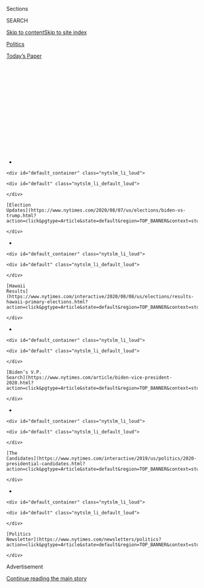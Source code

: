 <div id="app">

<div>

<div>

<div>

<div class="NYTAppHideMasthead css-1q2w90k e1suatyy0">

<div class="section css-ui9rw0 e1suatyy2">

<div class="css-eph4ug er09x8g0">

<div class="css-6n7j50">

</div>

<span class="css-1dv1kvn">Sections</span>

<div class="css-10488qs">

<span class="css-1dv1kvn">SEARCH</span>

</div>

[Skip to content](#site-content)[Skip to site index](#site-index)

</div>

<div id="masthead-section-label" class="css-1wr3we4 eaxe0e00">

[Politics](https://www.nytimes.com/section/politics)

</div>

<div class="css-10698na e1huz5gh0">

</div>

</div>

<div id="masthead-bar-one" class="section hasLinks css-15hmgas e1csuq9d3">

<div class="css-uqyvli e1csuq9d0">

</div>

<div class="css-1uqjmks e1csuq9d1">

</div>

<div class="css-9e9ivx">

[](https://myaccount.nytimes.com/auth/login?response_type=cookie&client_id=vi)

</div>

<div class="css-1bvtpon e1csuq9d2">

[Today’s Paper](https://www.nytimes.com/section/todayspaper)

</div>

</div>

</div>

</div>

<div data-aria-hidden="false">

<div id="site-content" role="main">

<div>

<div class="css-1aor85t" style="opacity:0.000000001;z-index:-1;visibility:hidden">

<div class="css-1hqnpie">

<div class="css-epjblv">

<span class="css-17xtcya">[Politics](/section/politics)</span><span class="css-x15j1o">|</span><span class="css-fwqvlz">What
the Twitter Hack Revealed: An Election System Teeming With Risks</span>

</div>

<div class="css-k008qs">

<div class="css-1iwv8en">

<span class="css-18z7m18"></span>

<div>

</div>

</div>

<span class="css-1n6z4y">https://nyti.ms/3fBL1rJ</span>

<div class="css-1705lsu">

<div class="css-4xjgmj">

<div class="css-4skfbu" role="toolbar" data-aria-label="Social Media Share buttons, Save button, and Comments Panel with current comment count" data-testid="share-tools">

  - 
  - 
  - 
  - 
    
    <div class="css-6n7j50">
    
    </div>

  - 

</div>

</div>

</div>

</div>

</div>

</div>

<div id="NYT_TOP_BANNER_REGION" class="css-13pd83m">

<div>

<div id="styln-elections-notifications-menu" class="section interactive-content interactive-size-medium css-1edisqu">

<div class="css-17ih8de interactive-body">

<div class="nytslm_innerContainer" data-aria-live="polite">

<div class="nytslm_title">

</div>

  - 
    
    <div id="default_container" class="nytslm_li_loud">
    
    <div id="default" class="nytslm_li_default_loud">
    
    </div>
    
    [Election
    Updates](https://www.nytimes.com/2020/08/07/us/elections/biden-vs-trump.html?action=click&pgtype=Article&state=default&region=TOP_BANNER&context=storylines_menu)
    
    </div>

  - 
    
    <div id="default_container" class="nytslm_li_loud">
    
    <div id="default" class="nytslm_li_default_loud">
    
    </div>
    
    [Hawaii
    Results](https://www.nytimes.com/interactive/2020/08/08/us/elections/results-hawaii-primary-elections.html?action=click&pgtype=Article&state=default&region=TOP_BANNER&context=storylines_menu)
    
    </div>

  - 
    
    <div id="default_container" class="nytslm_li_loud">
    
    <div id="default" class="nytslm_li_default_loud">
    
    </div>
    
    [Biden’s V.P.
    Search](https://www.nytimes.com/article/biden-vice-president-2020.html?action=click&pgtype=Article&state=default&region=TOP_BANNER&context=storylines_menu)
    
    </div>

  - 
    
    <div id="default_container" class="nytslm_li_loud">
    
    <div id="default" class="nytslm_li_default_loud">
    
    </div>
    
    [The
    Candidates](https://www.nytimes.com/interactive/2019/us/politics/2020-presidential-candidates.html?action=click&pgtype=Article&state=default&region=TOP_BANNER&context=storylines_menu)
    
    </div>

  - 
    
    <div id="default_container" class="nytslm_li_loud">
    
    <div id="default" class="nytslm_li_default_loud">
    
    </div>
    
    [Politics
    Newsletter](https://www.nytimes.com/newsletters/politics?action=click&pgtype=Article&state=default&region=TOP_BANNER&context=storylines_menu)
    
    </div>

</div>

</div>

</div>

</div>

</div>

<div id="top-wrapper" class="css-1sy8kpn">

<div id="top-slug" class="css-l9onyx">

Advertisement

</div>

[Continue reading the main story](#after-top)

<div class="ad top-wrapper" style="text-align:center;height:100%;display:block;min-height:250px">

<div id="top" class="place-ad" data-position="top" data-size-key="top">

</div>

</div>

<div id="after-top">

</div>

</div>

<div>

<div id="sponsor-wrapper" class="css-1hyfx7x">

<div id="sponsor-slug" class="css-19vbshk">

Supported by

</div>

[Continue reading the main story](#after-sponsor)

<div id="sponsor" class="ad sponsor-wrapper" style="text-align:center;height:100%;display:block">

</div>

<div id="after-sponsor">

</div>

</div>

<div class="css-186x18t">

News Analysis

</div>

<div class="css-1vkm6nb ehdk2mb0">

# What the Twitter Hack Revealed: An Election System Teeming With Risks

</div>

The breach that targeted Joe Biden, Barack Obama and others served as a
warning: Had it happened on Nov. 3, hoping to upend the election, the
political fallout could have been quite different.

<div class="css-79elbk" data-testid="photoviewer-wrapper">

<div class="css-z3e15g" data-testid="photoviewer-wrapper-hidden">

</div>

<div class="css-1a48zt4 ehw59r15" data-testid="photoviewer-children">

![<span class="css-16f3y1r e13ogyst0" data-aria-hidden="true">People
voted at a library in Dallas this week. The hacking of Twitter on
Wednesday revealed another potential avenue for election
interference.</span><span class="css-cnj6d5 e1z0qqy90" itemprop="copyrightHolder"><span class="css-1ly73wi e1tej78p0">Credit...</span><span><span>Nitashia
Johnson for The New York
Times</span></span></span>](https://static01.nyt.com/images/2020/07/16/us/politics/16elections-hack1/merlin_174559221_c63d8626-3f52-4183-887d-f3e4d1fd565a-articleLarge.jpg?quality=75&auto=webp&disable=upscale)

</div>

</div>

<div class="css-18e8msd">

<div class="css-otjvjh epjyd6m0">

<div class="css-nmf14i ey68jwv0" data-aria-hidden="true">

[![David E.
Sanger](https://static01.nyt.com/images/2018/10/03/multimedia/author-david-e-sanger/author-david-e-sanger-thumbLarge.png
"David E. Sanger")](https://www.nytimes.com/by/david-e-sanger)[![Nicole
Perlroth](https://static01.nyt.com/images/2018/02/20/multimedia/author-nicole-perlroth/author-nicole-perlroth-thumbLarge.jpg
"Nicole Perlroth")](https://www.nytimes.com/by/nicole-perlroth)[![Nick
Corasaniti](https://static01.nyt.com/images/2018/06/13/multimedia/author-nick-corasaniti/author-nick-corasaniti-thumbLarge-v2.png
"Nick Corasaniti")](https://www.nytimes.com/by/nick-corasaniti)

</div>

<div class="css-1baulvz">

By [<span class="css-1baulvz" itemprop="name">David E.
Sanger</span>](https://www.nytimes.com/by/david-e-sanger),
[<span class="css-1baulvz" itemprop="name">Nicole
Perlroth</span>](https://www.nytimes.com/by/nicole-perlroth) and
[<span class="css-1baulvz last-byline" itemprop="name">Nick
Corasaniti</span>](https://www.nytimes.com/by/nick-corasaniti)

</div>

</div>

  - 
    
    <div class="css-ld3wwf e16638kd2">
    
    July 16, 2020
    
    </div>

  - 
    
    <div class="css-4xjgmj">
    
    <div class="css-d8bdto" role="toolbar" data-aria-label="Social Media Share buttons, Save button, and Comments Panel with current comment count" data-testid="share-tools">
    
      - 
      - 
      - 
      - 
        
        <div class="css-6n7j50">
        
        </div>
    
      - 
    
    </div>
    
    </div>

</div>

</div>

<div class="section meteredContent css-1r7ky0e" name="articleBody" itemprop="articleBody">

<div class="css-1fanzo5 StoryBodyCompanionColumn">

<div class="css-53u6y8">

Over the past year government officials have raced to help states
replace voting machines that leave no paper trail, and to harden
vulnerable online voter registration systems that many fear Russia, or
others, could hijack to trigger chaos on Election Day.

But this week, the country got a startling vision of other perils in
political disinformation — and how many other ways there may be to
manipulate turnout, if not votes.

The breach by a [hacker or
hackers](https://www.nytimes.com/2020/07/17/technology/twitter-hackers-interview.html)
who [bored into the command center of
Twitter](https://www.nytimes.com/2020/07/15/technology/twitter-hack-bill-gates-elon-musk.html)
on Wednesday — seizing control of [Joseph R. Biden
Jr.](https://www.nytimes.com/interactive/2020/us/elections/joe-biden.html)’s
and Barack Obama’s blue-checked accounts, among many others — served as
a warning that some of the most critical infrastructure that could
influence the election is not in the hands of government experts, and is
far less protected than anyone assumed even a day ago.

</div>

</div>

<div>

</div>

<div class="css-1fanzo5 StoryBodyCompanionColumn">

<div class="css-53u6y8">

The hackers probably did the nation a favor. With a crude scheme to
deceive users into thinking that Mr. Biden and Mr. Obama were asking
them for donations in Bitcoin — which sent more than $120,000 flowing
into their cryptocurrency wallets — they revealed how simple it may be
to imitate the powerful and the trusted.

</div>

</div>

<div class="css-1fanzo5 StoryBodyCompanionColumn">

<div class="css-53u6y8">

Had saboteurs infiltrated Twitter on Nov. 3 instead of in the middle of
July, with the goal of upending the election, the political fallout
could have been quite different. False warnings of a coronavirus
outbreak in key precincts in Wisconsin or Pennsylvania could have untold
impact on a close vote in a battleground state. Deceptive tweets from
political party accounts saying polling places were closed could sow
confusion.

Or imagine a fake declaration, under Mr. Biden’s account, that he was
dropping out of the race — a nightmare scenario for Democrats that some
federal officials said they were talking about hypothetically among
themselves on Wednesday night as the scope of Twitter’s failure became
clear.

Similar war gaming about social media and election interference has
played out in classified simulations conducted by the Department of
Homeland Security, which is responsible for securing the 2020 election,
and at Fort Meade, Md., home of the National Security Agency and United
States Cyber Command. The results have never fully been made public.

But the nation is now getting a very public look at the impact of
disinformation when trusted accounts of politicians and prominent
Americans are hacked — with voters confused and more wary than ever of
who is telling the truth, blue check or no blue check. The disruption
revealed that the social media platform favored by the president — one
that the [federal courts concluded a year ago is a conduit for official
messages about national
policy](https://www.nytimes.com/2019/07/09/us/politics/trump-twitter-first-amendment.html)
— was as vulnerable, in its own way, as the aging registration databases
that Russian intelligence invaded four years ago in Arizona, Illinois
and other states.

</div>

</div>

<div class="css-1fanzo5 StoryBodyCompanionColumn">

<div class="css-53u6y8">

Investigators are still trying to determine exactly how the hackers got
inside Twitter’s systems and took such command of the platform that,
when Twitter employees took the Bitcoin-seeking messages down, the
disinformation popped right back up. Many of the details remain unclear:
Investigators are still trying to determine if the hackers tricked a
Twitter employee into handing over login information. Twitter suggested
on Wednesday that the hackers had used “social engineering,” a strategy
to gain passwords or other personal information by posing as a trusted
person like a company representative.

<div id="NYT_MAIN_CONTENT_1_REGION" class="css-9tf9ac">

<div>

<div id="styln-nfldraft-updates-block" class="section interactive-content interactive-size-medium css-1ftcdic">

<div class="css-17ih8de interactive-body">

</div>

</div>

</div>

</div>

But another line of inquiry includes whether a Twitter employee was
bribed for his or her credentials, something one person who claimed
responsibility for the hacking told the technology site
[Motherboard](https://slack-redir.net/link?url=https%3A%2F%2Fwww.vice.com%2Fen_us%2Farticle%2Fjgxd3d%2Ftwitter-insider-access-panel-account-hacks-biden-uber-bezos).

In the end, it may matter less how they did it than that they succeeded.
As Christopher Krebs, who leads the Cybersecurity and Infrastructure
Agency at the Department of Homeland Security, has often noted,
influencing an election requires either hacking into voter systems or
hacking into voters’ brains. The Twitter breach demonstrated yet another
way to accomplish the latter, what Mr. Krebs called on Thursday “the
more likely, less costly way” to mount an attack.

Until Wednesday’s attack, most of the officials and analysts at the
array of federal agencies confronting election threats were focused
heavily on voting systems — because that is the area over which
governments have most control. Their particular worry was a convergence
of cybercriminals and national intelligence agencies, particularly in
Russia, deploying ransomware against underprotected American cities and
towns.

A leaked F.B.I. warning from May 1 said ransomware hackers could seek to
lock up registration databases, a move that would disrupt both in-person
voting and the mailing and processing of mail-in ballots. The F.B.I.
warning suggested that ransomware attacks “will likely threaten the
availability of data on interconnected election servers, even if that is
not the actors’ intention.”

The bureau had reason to worry:
[Atlanta](https://www.nytimes.com/2018/03/27/us/cyberattack-atlanta-ransomware.html),
[Baltimore](https://www.nytimes.com/2019/05/22/us/baltimore-ransomware.html)
and towns across Florida and Texas have been victims of attacks that
locked up their data, making it impossible to pay taxes, get potholes
fixed or obtain a building permit. The advisory noted that
cybercriminals broke into the American companies that provide internet
services to Louisiana election officials late last year, then carefully
timed their ransomware attack to a week before an election.

It was a wake-up call, F.B.I. analysts said, to what American states and
counties might expect in 2020.

</div>

</div>

<div class="css-1fanzo5 StoryBodyCompanionColumn">

<div class="css-53u6y8">

But the Twitter hacking suggested yet another vector for attack. And it
was a reminder of three particular challenges facing those trying to
secure the election. The first is assessing possible vulnerabilities so
the country is not playing catch-up once again, long after Election Day,
to outside interference with the election system or on social media.
(The extent of Russia’s manipulation of Facebook posts in 2016, for
example, became clear only after [President
Trump](https://www.nytimes.com/interactive/2020/us/elections/donald-trump.html)
had been elected.)

The second is how well the country can lock down these systems in the
100-plus days left before the election, beyond the obvious “critical
infrastructure” that will enable the Nov. 3 vote. And the third is
whether it is possible to build some national resilience to respond
quickly, as Twitter tried, if something goes wrong.

</div>

</div>

<div class="css-79elbk" data-testid="photoviewer-wrapper">

<div class="css-z3e15g" data-testid="photoviewer-wrapper-hidden">

</div>

<div class="css-1a48zt4 ehw59r15" data-testid="photoviewer-children">

![<span class="css-16f3y1r e13ogyst0" data-aria-hidden="true">The F.B.I.
is investigating how the hackers got inside Twitter’s
systems.</span><span class="css-cnj6d5 e1z0qqy90" itemprop="copyrightHolder"><span class="css-1ly73wi e1tej78p0">Credit...</span><span>Jason
Henry for The New York
Times</span></span>](https://static01.nyt.com/images/2020/07/16/us/politics/16elections-hack2/merlin_173164302_a4091605-fbbd-4fdf-b05f-a24b83dfb707-articleLarge.jpg?quality=75&auto=webp&disable=upscale)

</div>

</div>

<div class="css-1fanzo5 StoryBodyCompanionColumn">

<div class="css-53u6y8">

Since 2016, thousands of pages of federal investigative reports have
been published on what went wrong in the presidential election that
year, and a congressional Cyberspace Solarium Commission has produced
long lists of recommendations of how private enterprise and the
government can work together.

But then there are days like Wednesday, when it seems as if all the
studies were insufficient.

“We have seen disconcerting incidents of account takeovers before,” said
John Hultquist, the senior director of intelligence analysis at FireEye,
one of the leading cybersecurity firms, “but we are very concerned about
the possibility of real foreign actors hijacking legitimate sources of
information — key media accounts for instance — and using that to push
out disinformation” close to Election Day.

“By the time we unwind everything to figure out what happened, it could
be too late,” he added. “That’s a very real scenario.”

Or, as Laura Rosenberger, a former State Department official who now
directs the Alliance for Securing Democracy project at the German
Marshall Fund, noted, “What hasn’t changed is our failure to think
ahead. Our adversaries have an ability to turn this infrastructure,
which we have created, against us, and we need to be better at
anticipating the threat vectors.”

</div>

</div>

<div class="css-1fanzo5 StoryBodyCompanionColumn">

<div class="css-53u6y8">

Similar thoughts haunt state election officials on both sides of the
aisle, who say they are alarmed about what could happen if the
mega-microphones of accounts belonging to the likes of Mr. Biden or Mr.
Obama broadcast a bit of electoral disinformation.

Alex Padilla, the secretary of state in California, home to Twitter
headquarters, said that while state officials had run simulations of a
social media disinformation campaign disrupting an election day, they
hadn’t imagined a situation in which Twitter itself was hacked. Still,
he said, threats posed by disinformation motivated him to set up
[VoteSure](https://www.sos.ca.gov/elections/vote-sure/), a statewide
voting information effort sparked by the special counsel’s investigation
of Russian interference in the 2016 election.

“I wouldn’t say it was a new concern, but I would say it’s a big
reminder given what we’ve all been through over the last four years,”
Mr. Padilla said.

In Ohio, Frank LaRose, the secretary of state, has been conducting
seminars to inform local officials about disinformation tactics and how
to respond, and directing much of Ohio’s federal election funds to
shoring up election security. But the attack on Twitter opened a new
front, he said.

“From my time in the Army, I learned that the enemy is always going to
be innovating to try to find our vulnerabilities,” Mr. LaRose said in a
statement. “We’re doing everything we can to stay ahead of the curve,
including going straight into targeted communities and arming them with
the tools they need to fight back against disinformation.”

Of course, no one should be shocked at high-profile account takeovers:
The account of Jack Dorsey, Twitter’s chief executive, was [compromised
last
year](https://www.nytimes.com/2019/08/30/technology/jack-dorsey-twitter-account-hacked.html).
Last year, two Twitter employees were accused of abusing their access to
aid Saudi Arabia’s efforts to spy on dissidents abroad.

And as far back as 2013, the Syrian Electronic Army hacked The
Associated Press’s Twitter account, issuing false warnings that an
explosion at the White House had injured Mr. Obama. By the time the
tweet could be corrected, and the hackers exposed, the stock market had
plunged.

</div>

</div>

<div class="css-1fanzo5 StoryBodyCompanionColumn">

<div class="css-53u6y8">

Seven years later, fears are heightened by the uncertainty over how to
deal with life in a so-called dirty network, where data and information
are coursing through Americans’ phones on apps of questionable security
— Twitter is now in that category — or under foreign control.

That is why companies ranging from PayPal and Wells Fargo, and political
organizations like the Democratic National Committee, have told
employees to delete the Chinese social media app TikTok from their
corporate devices. On Wednesday, as the Twitter drama was unfolding, Mr.
Trump’s chief of staff, Mark Meadows, said the government was
considering banning TikTok entirely.

“There are a number of administration officials who are looking at the
national security risk as it relates to TikTok, WeChat and other apps
that have the potential for national security exposure,” Mr. Meadows
said on Air Force One, “specifically as it relates to the gathering of
information on American citizens by a foreign adversary.”

But Twitter is an American company — no one is going to ban it — and
it’s the way that Mr. Meadows’s boss communicates with his
constituents and, often, with his own government. The question is
whether its security flaws can be fixed in the next 16 weeks.

</div>

</div>

<div>

</div>

</div>

<div>

</div>

<div>

</div>

<div id="NYT_BELOW_MAIN_CONTENT_REGION">

<div>

<div id="STLYN_guide_v1_STYLN_guide_a" class="section css-l08pwh interactive-content interactive-size-medium">

<div class="css-17ih8de interactive-body">

<div class="g-story g-freebird g-max-limit" data-preview-slug="styln-scroll-guide">

</div>

<div id="g-electionguide-id" class="g-electionguide">

<div class="g-electionguide-container">

<div class="g-electionguide-wrapper">

<div class="g-electionguide-logo">

</div>

# Our 2020 Election Guide

Updated Aug. 8, 2020

  - 
    
    -----
    
    ## The Latest
    
      - With 160 lawsuits filed over voting rules and President Trump's
        baseless claims of fraud, Election Day in America [could become
        Election
        Month](https://www.nytimes.com/2020/08/08/us/politics/voting-nov-3-election.html?action=click&pgtype=Article&state=default&region=BELOW_MAIN_CONTENT&context=storylines_guide).

  - 
    
    -----
    
    ## Biden’s V.P. Search
    
      - [Here are 13
        women](https://www.nytimes.com/article/biden-vice-president-2020.html?action=click&pgtype=Article&state=default&region=BELOW_MAIN_CONTENT&context=storylines_guide)
        who have been under consideration to be Joe Biden’s running
        mate, and why each might be chosen — and might not be.

  - 
    
    -----
    
    ## Keep Up With Our Coverage
    
      - Get an
        [email](https://www.nytimes.com/newsletters/politics?action=click&pgtype=Article&state=default&region=BELOW_MAIN_CONTENT&context=storylines_guide)
        recapping the day’s news
    
    <!-- end list -->
    
      - Download our mobile app on
        [iOS](https://apps.apple.com/us/app/nytimes/id284862083?ls=1&mat_click_id=5c79ae7455014fd1bd66b5610c05b8f2-20191112-16948&referrer=mat_click_id%3D5c79ae7455014fd1bd66b5610c05b8f2-20191112-16948%26link_click_id%3D722930677036718082)
        and
        [Android](http://a.localytics.com/android?id=com.nytimes.android&referrer=utm_source%3Dother_nyt_mobile_web%26utm_medium%3DWeb%2520page%26utm_term%3DGeneral%2520Mobile%2520Page%26utm_campaign%3DNYT%2520Mobile%2520General%2520Page)
        and turn on Breaking News and Politics alerts

</div>

</div>

</div>

</div>

</div>

</div>

</div>

<div>

</div>

<div>

<div id="bottom-wrapper" class="css-1ede5it">

<div id="bottom-slug" class="css-l9onyx">

Advertisement

</div>

[Continue reading the main story](#after-bottom)

<div id="bottom" class="ad bottom-wrapper" style="text-align:center;height:100%;display:block;min-height:90px">

</div>

<div id="after-bottom">

</div>

</div>

</div>

</div>

</div>

## Site Index

<div>

</div>

## Site Information Navigation

  - [© <span>2020</span> <span>The New York Times
    Company</span>](https://help.nytimes.com/hc/en-us/articles/115014792127-Copyright-notice)

<!-- end list -->

  - [NYTCo](https://www.nytco.com/)
  - [Contact
    Us](https://help.nytimes.com/hc/en-us/articles/115015385887-Contact-Us)
  - [Work with us](https://www.nytco.com/careers/)
  - [Advertise](https://nytmediakit.com/)
  - [T Brand Studio](http://www.tbrandstudio.com/)
  - [Your Ad
    Choices](https://www.nytimes.com/privacy/cookie-policy#how-do-i-manage-trackers)
  - [Privacy](https://www.nytimes.com/privacy)
  - [Terms of
    Service](https://help.nytimes.com/hc/en-us/articles/115014893428-Terms-of-service)
  - [Terms of
    Sale](https://help.nytimes.com/hc/en-us/articles/115014893968-Terms-of-sale)
  - [Site Map](https://spiderbites.nytimes.com)
  - [Help](https://help.nytimes.com/hc/en-us)
  - [Subscriptions](https://www.nytimes.com/subscription?campaignId=37WXW)

</div>

</div>

</div>

</div>
